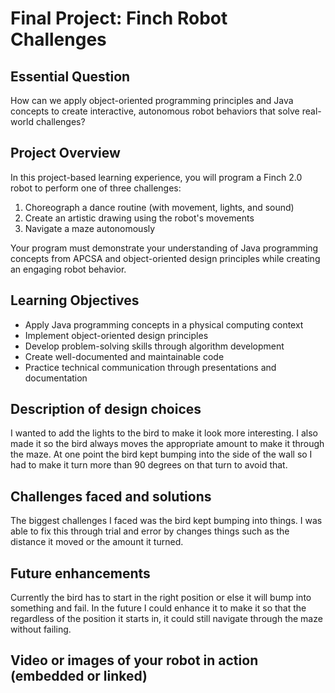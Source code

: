 # Final Project: Finch Robot Challenges

## Essential Question
How can we apply object-oriented programming principles and Java concepts to create interactive, autonomous robot behaviors that solve real-world challenges?

## Project Overview
In this project-based learning experience, you will program a Finch 2.0 robot to perform one of three challenges:
1. Choreograph a dance routine (with movement, lights, and sound)
2. Create an artistic drawing using the robot's movements
3. Navigate a maze autonomously

Your program must demonstrate your understanding of Java programming concepts from APCSA and object-oriented design principles while creating an engaging robot behavior.

## Learning Objectives
- Apply Java programming concepts in a physical computing context
- Implement object-oriented design principles
- Develop problem-solving skills through algorithm development
- Create well-documented and maintainable code
- Practice technical communication through presentations and documentation

## Description of design choices
I wanted to add the lights to the bird to make it look more interesting. I also made it so the bird always moves the appropriate amount to make it through the maze. At one point the bird kept bumping into the side of the wall so I had to make it turn more than 90 degrees on that turn to avoid that.
## Challenges faced and solutions
The biggest challenges I faced was the bird kept bumping into things. I was able to fix this through trial and error by changes things such as the distance it moved or the amount it turned.
## Future enhancements
Currently the bird has to start in the right position or else it will bump into something and fail. In the future I could enhance it to make it so that the regardless of the position it starts in, it could still navigate through the maze without failing.
## Video or images of your robot in action (embedded or linked)

